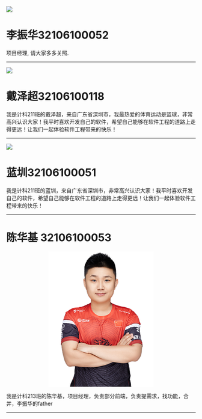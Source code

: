 <img src="img/lzh.png" style="display: block; margin: 0 auto; height:300;">

# 李振华32106100052

项目经理, 请大家多多关照.

---

<img src="img/dzc.png" style="display: block; margin: 0 auto; height:300;">

# 戴泽超32106100118
我是计科211班的戴泽超，来自广东省深圳市，我最热爱的体育运动是篮球，⾮常⾼兴认识⼤家！我平时喜欢开发⾃⼰的软件，希望⾃⼰能够在软件⼯程的道路上⾛得更远！让我们⼀起体验软件⼯程带来的快乐！


---

<img src="img/lz.jpg" style="display: block; margin: 0 auto; height:300;">

# 蓝圳32106100051
我是计科211班的蓝圳，来自广东省深圳市，⾮常⾼兴认识⼤家！我平时喜欢开发⾃⼰的软件，希望⾃⼰能够在软件⼯程的道路上⾛得更远！让我们⼀起体验软件⼯程带来的快乐！

---

# 陈华基 32106100053
<img src="img/dan.png" style="display: block; margin: 0 auto; height:300;">

我是计科213班的陈华基，项目经理，负责部分前端，负责提需求，找功能，合并，李振华的father

---